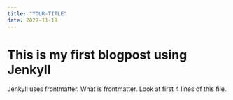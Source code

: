 ```yaml
---
title: "YOUR-TITLE"
date: 2022-11-18
---
```


# This is my first blogpost using Jenkyll

Jenkyll uses frontmatter.
What is frontmatter.
Look at first 4 lines of this file.
